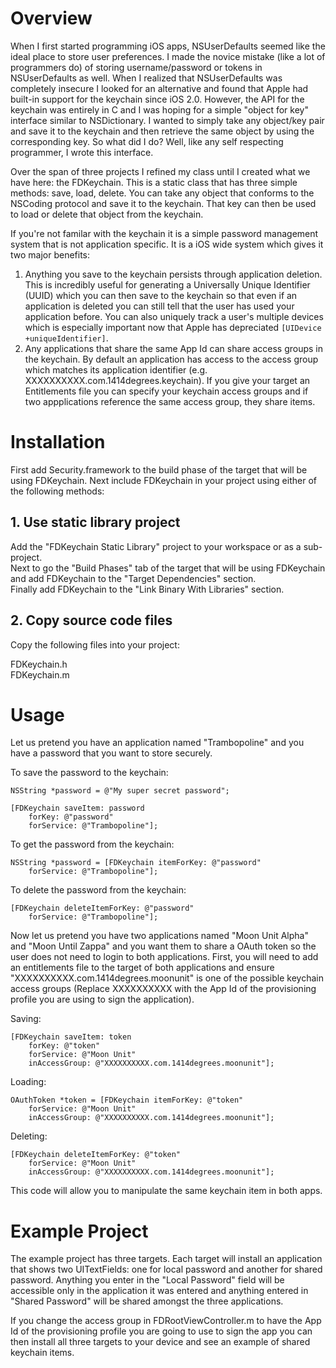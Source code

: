 # Overview
When I first started programming iOS apps, NSUserDefaults seemed like the ideal place to store user preferences. I made the novice mistake (like a lot of programmers do) of storing username/password or tokens in NSUserDefaults as well. When I realized that NSUserDefaults was completely insecure I looked for an alternative and found that Apple had built-in support for the keychain since iOS 2.0. However, the API for the keychain was entirely in C and I was hoping for a simple "object for key" interface similar to NSDictionary. I wanted to simply take any object/key pair and save it to the keychain and then retrieve the same object by using the corresponding key. So what did I do? Well, like any self respecting programmer, I wrote this interface.

Over the span of three projects I refined my class until I created what we have here: the FDKeychain. This is a static class that has three simple methods: save, load, delete. You can take any object that conforms to the NSCoding protocol and save it to the keychain. That key can then be used to load or delete that object from the keychain.

If you're not familar with the keychain it is a simple password management system that is not application specific. It is a iOS wide system which gives it two major benefits:

1. Anything you save to the keychain persists through application deletion. This is incredibly useful for generating a Universally Unique Identifier (UUID) which you can then save to the keychain so that even if an application is deleted you can still tell that the user has used your application before. You can also uniquely track a user's multiple devices which is especially important now that Apple has depreciated `[UIDevice +uniqueIdentifier]`.
2. Any applications that share the same App Id can share access groups in the keychain. By default an application has access to the access group which matches its application identifier (e.g. XXXXXXXXXX.com.1414degrees.keychain). If you give your target an Entitlements file you can specify your keychain access groups and if two appplications reference the same access group, they share items.

# Installation
First add Security.framework to the build phase of the target that will be using FDKeychain. Next include FDKeychain in your project using either of the following methods:

## 1. Use static library project
Add the "FDKeychain Static Library" project to your workspace or as a sub-project.  
Next to go the "Build Phases" tab of the target that will be using FDKeychain and add FDKeychain to the "Target Dependencies" section.  
Finally add FDKeychain to the "Link Binary With Libraries" section.

## 2. Copy source code files
Copy the following files into your project:

FDKeychain.h  
FDKeychain.m  

# Usage
Let us pretend you have an application named "Trambopoline" and you have a password that you want to store securely.

To save the password to the keychain:  

	NSString *password = @"My super secret password";	

	[FDKeychain saveItem: password  
		forKey: @"password"  
		forService: @"Trambopoline"];

To get the password from the keychain:  

	NSString *password = [FDKeychain itemForKey: @"password"  
		forService: @"Trambopoline"];

To delete the password from the keychain:  

	[FDKeychain deleteItemForKey: @"password" 
		forService: @"Trambopoline"];

Now let us pretend you have two applications named "Moon Unit Alpha" and "Moon Until Zappa" and you want them to share a OAuth token so the user does not need to login to both applications. First, you will need to add an entitlements file to the target of both applications and ensure "XXXXXXXXXX.com.1414degrees.moonunit" is one of the possible keychain access groups (Replace XXXXXXXXXX with the App Id of the provisioning profile you are using to sign the application).

Saving:  

	[FDKeychain saveItem: token 
		forKey: @"token" 
		forService: @"Moon Unit" 
		inAccessGroup: @"XXXXXXXXXX.com.1414degrees.moonunit"];

Loading:  

	OAuthToken *token = [FDKeychain itemForKey: @"token" 
		forService: @"Moon Unit" 
		inAccessGroup: @"XXXXXXXXXX.com.1414degrees.moonunit"];

Deleting:  

	[FDKeychain deleteItemForKey: @"token" 
		forService: @"Moon Unit" 
		inAccessGroup: @"XXXXXXXXXX.com.1414degrees.moonunit"];

This code will allow you to manipulate the same keychain item in both apps.

# Example Project
The example project has three targets. Each target will install an application that shows two UITextFields: one for local password and another for shared password. Anything you enter in the "Local Password" field will be accessible only in the application it was entered and anything entered in "Shared Password" will be shared amongst the three applications.

If you change the access group in FDRootViewController.m to have the App Id of the provisioning profile you are going to use to sign the app you can then install all three targets to your device and see an example of shared keychain items.
